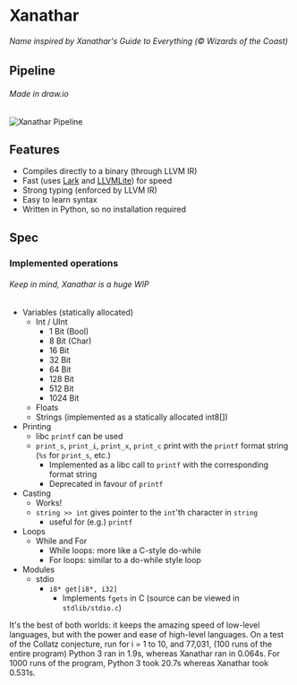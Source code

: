 # Xanathar
###### Name inspired by *Xanathar's Guide to Everything* (© Wizards of the Coast)

## Pipeline
###### Made in draw.io

![Xanathar Pipeline](http://cdn.supachat.net/Xanathar_Pipeline.png)

## Features
+ Compiles directly to a binary (through LLVM IR)
+ Fast (uses [Lark](https://github.com/lark-parser/lark) and [LLVMLite](https://github.com/numba/llvmlite)) for speed
+ Strong typing (enforced by LLVM IR)
+ Easy to learn syntax
+ Written in Python, so no installation required
## Spec

### Implemented operations 
###### Keep in mind, Xanathar is a *huge* WIP

+ Variables (statically allocated)
    + Int / UInt
        + 1 Bit (Bool)
        + 8 Bit (Char)
        + 16 Bit
        + 32 Bit
        + 64 Bit
        + 128 Bit
        + 512 Bit
        + 1024 Bit
    + Floats
    + Strings (implemented as a statically allocated int8[])
+ Printing
    + libc `printf` can be used
    + `print_s`, `print_i`, `print_x`, `print_c` print with the `printf` format string (`%s` for `print_s`, etc.)
        + Implemented as a libc call to `printf` with the corresponding format string
        + Deprecated in favour of `printf`
+ Casting
    + Works!
    + `string >> int` gives pointer to the `int`'th character in `string`
        + useful for (e.g.) `printf`
+ Loops
    + While and For
        + While loops: more like a C-style do-while
        + For loops: similar to a do-while style loop
+ Modules
    + stdio
        + `i8* get[i8*, i32]`
            + Implements `fgets` in C (source can be viewed in `stdlib/stdio.c`)
        

It's the best of both worlds: it keeps the amazing speed of low-level languages, but with the power and ease of high-level languages.
On a test of the Collatz conjecture, run for i = 1 to 10, and 77,031, (100 runs of the entire program) Python 3 ran in 1.9s, whereas Xanathar ran in 0.064s. 
For 1000 runs of the program, Python 3 took 20.7s whereas Xanathar took 0.531s.
